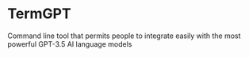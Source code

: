 # TermGPT
Command line tool that permits people to integrate easily with the most powerful GPT-3.5 AI language models
